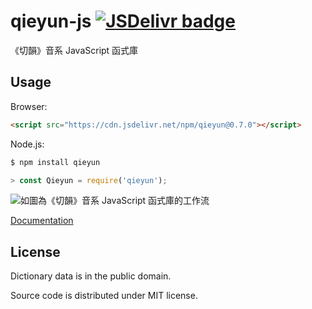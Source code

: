 # qieyun-js [![JSDelivr badge](https://data.jsdelivr.com/v1/package/npm/qieyun/badge)](https://www.jsdelivr.com/package/npm/qieyun)

《切韻》音系 JavaScript 函式庫

## Usage

Browser:

```html
<script src="https://cdn.jsdelivr.net/npm/qieyun@0.7.0"></script>
```

Node.js:

```sh
$ npm install qieyun
```

```javascript
> const Qieyun = require('qieyun');
```

![如圖為《切韻》音系 JavaScript 函式庫的工作流](https://nk2028.shn.hk/qieyun-js/demo/qieyun-js.png)

[Documentation](https://nk2028.shn.hk/qieyun-js/)

## License

Dictionary data is in the public domain.

Source code is distributed under MIT license.
